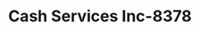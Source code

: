 ---
f_zip-code: 20710
f_state-code: MD
title: Cash Services Inc-8378
f_phone: 301-699-8200
f_city-only: Bladensburg
f_address: 5391 Annapolis Rd Bladensburg
f_location-unique-id: '8378'
slug: cash-services-inc-8378
updated-on: '2024-05-30T13:46:58.046Z'
created-on: '2024-05-30T13:36:59.803Z'
published-on: '2024-05-30T13:54:32.469Z'
f_city-state: cms/city/bladensburg-md.md
f_company: cms/company/cash-services-inc.md
f_state: cms/state/maryland.md
layout: '[payday-loan].html'
tags: payday-loan
---